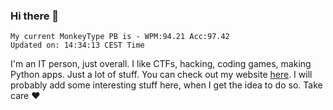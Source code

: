 ### Hi there 👋
<!-- PB START -->
```
My current MonkeyType PB is - WPM:94.21 Acc:97.42
Updated on: 14:34:13 CEST Time
```
<!-- PB END -->
I'm an IT person, just overall. I like CTFs, hacking, coding games, making Python apps. Just a lot of stuff.
You can check out my website [here](https://skill3472.github.io/).
I will probably add some interesting stuff here, when I get the idea to do so. Take care ❤️
